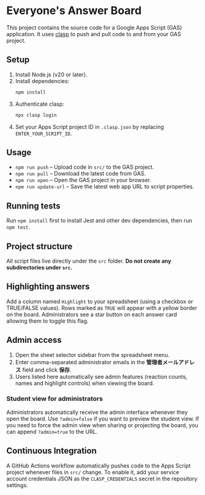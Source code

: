 # Everyone's Answer Board

This project contains the source code for a Google Apps Script (GAS) application.
It uses [clasp](https://github.com/google/clasp) to push and pull code to and from
your GAS project.

## Setup

1. Install Node.js (v20 or later).
2. Install dependencies:
   ```bash
   npm install
   ```
3. Authenticate clasp:
   ```bash
   npx clasp login
   ```
4. Set your Apps Script project ID in `.clasp.json` by replacing `ENTER_YOUR_SCRIPT_ID`.

## Usage

- `npm run push` – Upload code in `src/` to the GAS project.
- `npm run pull` – Download the latest code from GAS.
- `npm run open` – Open the GAS project in your browser.
- `npm run update-url` – Save the latest web app URL to script properties.

## Running tests
Run `npm install` first to install Jest and other dev dependencies, then run `npm test`.

## Project structure

All script files live directly under the `src` folder. **Do not create any
subdirectories under `src`.**

## Highlighting answers

Add a column named `Highlight` to your spreadsheet (using a checkbox or TRUE/FALSE values).
Rows marked as `TRUE` will appear with a yellow border on the board.
Administrators see a star button on each answer card allowing them to toggle this flag.

## Admin access

1. Open the sheet selector sidebar from the spreadsheet menu.
2. Enter comma-separated administrator emails in the **管理者メールアドレス** field and click **保存**.
3. Users listed here automatically see admin features (reaction counts, names and highlight controls) when viewing the board.

### Student view for administrators

Administrators automatically receive the admin interface whenever they open the
board. Use `?admin=false` if you want to preview the student view. If you need
to force the admin view when sharing or projecting the board, you can append
`?admin=true` to the URL.

## Continuous Integration

A GitHub Actions workflow automatically pushes code to the Apps Script project whenever files in `src/` change. To enable it, add your service account credentials JSON as the `CLASP_CREDENTIALS` secret in the repository settings.
